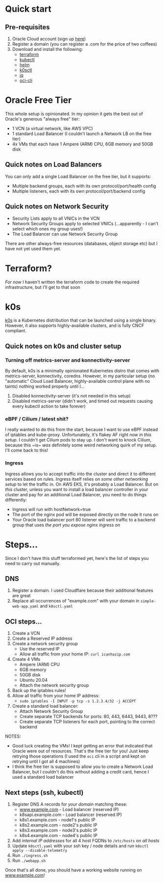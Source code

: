 # Quick start
## Pre-requisites
1. Oracle Cloud account (sign up [here](https://signup.cloud.oracle.com0))
2. Register a domain (you can register a .com for the price of two coffees)
3. Download and install the following:
   - [terraform](https://www.terraform.io/downloads)
   - [kubectl](https://kubernetes.io/docs/tasks/tools)
   - [helm](https://helm.sh/docs/intro/install)
   - [k0sctl](https://github.com/k0sproject/k0sctl/releases)
   - [jq](https://stedolan.github.io/jq/download)
   - [oci-cli](https://github.com/oracle/oci-cli/releases)

# Oracle Free Tier
This whole setup is opinionated. In my opinion it gets the best out of Oracle's generous "always free" tier:
- 1 VCN (a virtual network, like AWS VPC)
- 1 standard Load Balancer (I couldn't launch a Network LB on the free tier)
- 4x VMs that each have 1 Ampere (ARM) CPU, 6GB memory and 50GB disk

## Quick notes on Load Balancers
You can only add a single Load Balancer on the free tier, but it supports:
- Multiple backend groups, each with its own protocol/port/health config
- Multiple listeners, each with its own protocol/port/backend config

## Quick notes on Network Security
- Security Lists apply to all VNICs in the VCN
- Network Security Groups apply to selected VNICs (...apparently - I can't select which ones my group uses!)
- The Load Balancer can use Network Security Group

There are other always-free resources (databases, object storage etc) but I have not yet used them yet.

# Terraform?
_For now_ I haven't written the terraform code to create the required infrastructure, but I'll get to that soon

# k0s
[k0s](https://k0sproject.io/) is a Kubernetes distribution that can be launched using a single binary. However, it also supports highly-available clusters, and is fully CNCF compliant.

## Quick notes on k0s and cluster setup
### Turning off metrics-server and konnectivity-server
By default, k0s is a minimally opinionated Kubernetes distro that comes with metrics-server, konnectivity, coredns. However, in my particular setup (no "automatic" Cloud Load Balancer, highly-available control plane with no taints) nothing worked properly until I...
1. Disabled konnectivity-server (it's not needed in this setup)
2. Disabled metrics-server (didn't work, and timed out requests causing every kubectl action to take forever)

### eBPF / Cilium / latest shit?
I really wanted to do this from the start, because I want to use eBPF instead of iptables and kube-proxy. Unfortunately, it's flakey AF right now _in this setup_. I couldn't get Cilium pods to stay up. I don't want to knock Cilium, because this ~is~ _was_ definitely some weird networking quirk of my setup. I'll come back to this!

### Ingress
Ingress allows you to accept traffic into the cluster and direct it to different services based on rules. Ingress itself relies on _some other networking setup_ to let the traffic in. On AWS EKS, it's probably a Load Balancer. But on _this_ cluster, unless you want to install a load balancer controller in your cluster and pay for an additional Load Balancer, you need to do things differently:
- Ingress will run with hostNetwork=true
- The port of the nginx pod will be exposed directly on the node it runs on
- Your Oracle load balancer port 80 listener will sent traffic to a backend group that uses _the port you expose nginx ingress on_

# Steps...
Since I don't have this stuff terraformed yet, here's the list of steps you need to carry out manually.

## DNS
1. Register a domain. I used Cloudflare because their additional features are great
2. Replace all occurrences of "example.com" with your domain in `simple-web-app.yaml` and `k0sctl.yaml`

## OCI steps...
1. Create a VCN
2. Create a Reserved IP address
3. Create a network security group
   - Use the reserved IP
   - Allow all traffic from your home IP: `curl icanhazip.com`
4. Create 4 VMs
   - Ampere (ARM) CPU
   - 6GB memory
   - 50GB disk
   - Ubuntu 20.04
   - Attach the network security group
5. Back up the iptables rules!
6. Allow all traffic from your home IP address:
   - `sudo iptables -I INPUT -p tcp -s 1.2.3.4/32 -j ACCEPT`
8. Create a standard load balancer:
   - Attach Network Security Group
   - Create separate TCP backends for ports: 80, 443, 6443, 9443, 8???
   - Create separate TCP listeners for each port, pointing to the correct backend

NOTES:
* Good luck creating the VMs! I kept getting an error that indicated that Oracle were out of resources. That's the free tier for you! Just keep retrying those operations (I used the `oci` cli in a script and kept on retrying until I got all 4 machines)
* I think the free tier is supposed to allow you to create a Network Load Balancer, but I couldn't do this without adding a credit card, hence I used a standard load balancer

## Next steps (ssh, kubectl)
1. Register DNS A records for _your domain_ matching these:
   - www.example.com - Load balancer (reserved IP)
   - k8sapi.example.com - Load balancer (reserved IP)
   - k8s1.example.com - node1's public IP
   - k8s2.example.com - node2's public IP
   - k8s3.example.com - node3's public IP
   - k8s4.example.com - node4's public IP
2. Add _internal IP addresses_ for all 4 host FQDNs to `/etc/hosts` on _all hosts_
3. Update `k0sctl.yaml` with your ssh key / node details and run `k0sctl apply --disable-telemetry`
4. Run `./ingress.sh`
5. Run `./webapp.sh`

Once that's all done, you should have a working website running on www.example.com!

